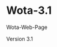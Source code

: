 # Wota-3.1
Wota-Web-Page 

Version 3.1 

<!-- Actualización 05/09/2022 - Félix Achucarro
  1-Se modificaron los media querys en base al diseño para que funcione en todos los dispositivos-
  Bug de scroll: solucionado 

  2- Media query: 
  Al utilizar una pantalla con un width inferior a (500px) elementos del navbar desaparecen para una vista más comoda y en función del diseño

  Errores por solucionar:

  1- se encontró un nuevo bug visible (solucionarlo a partir del 06/09/2022)
  Al iniciar el scroll en algunos dispositivos la imagen "dux.png" id="star" aparece con una sección en color negro al hacer scroll
  Visible claramente en resolución (412 x 915) puede ser molesto para el usuario y la interfaz del diseño.


  3- Error de imagen:
  En algunas resoluciones hay una sección que no logra cubrir linear-gradient por una cuestión de resolución de imagen.


-->

